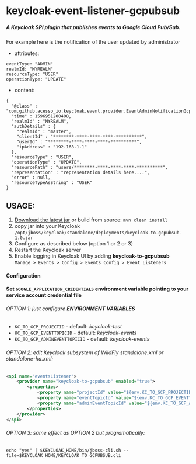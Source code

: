 # keycloak-event-listener-gcpubsub

##### A Keycloak SPI plugin that publishes events to Google Cloud Pub/Sub.

For example here is the notification of the user updated by administrator

* attributes:

```
eventType: "ADMIN"
realmId: "MYREALM"
resourceType: "USER"
operationType: "UPDATE"
```
* content: 

```
{
  "@class" : "com.github.acesso_io.keycloak.event.provider.EventAdminNotificationGcpsMsg",
  "time" : 1596951200408,
  "realmId" : "MYREALM",
  "authDetails" : {
    "realmId" : "master",
    "clientId" : "********-****-****-****-**********",
    "userId" : "********-****-****-****-**********",
    "ipAddress" : "192.168.1.1"
  },
  "resourceType" : "USER",
  "operationType" : "UPDATE",
  "resourcePath" : "users/********-****-****-****-**********",
  "representation" : "representation details here....",
  "error" : null,
  "resourceTypeAsString" : "USER"
}
```

## USAGE:
1. [Download the latest jar](https://github.com/acesso-io/keycloak-event-listener-gcpubsub/blob/target/keycloak-to-gcpubsub-1.0.jar?raw=true) or build from source: ``mvn clean install``
2. copy jar into your Keycloak `/opt/jboss/keycloak/standalone/deployments/keycloak-to-gcpubsub-1.0.jar`
3. Configure as described below (option 1 or 2 or 3)
4. Restart the Keycloak server
5. Enable logging in Keycloak UI by adding **keycloak-to-gcpubsub**  
 `Manage > Events > Config > Events Config > Event Listeners`

#### Configuration 

#### Set `GOOGLE_APPLICATION_CREDENTIALS` environment variable pointing to your service account credential file

###### OPTION 1: just configure **ENVIRONMENT VARIABLES**
  - `KC_TO_GCP_PROJECTID` - default: *keycloak-test*
  - `KC_TO_GCP_EVENTTOPICID` - default: *keycloak-events*
  - `KC_TO_GCP_ADMINEVENTTOPICID` - default: *keycloak-events*

###### OPTION 2: edit Keycloak subsystem of WildFly standalone.xml or standalone-ha.xml:

```xml
<spi name="eventsListener">
    <provider name="keycloak-to-gcpubsub" enabled="true">
        <properties>
            <property name="projectId" value="${env.KC_TO_GCP_PROJECTID:keycloak-test}"/>
            <property name="eventTopicId" value="${env.KC_TO_GCP_EVENTTOPICID:keycloak-events}"/>
            <property name="adminEventTopicId" value="${env.KC_TO_GCP_ADMINEVENTTOPICID:keycloak-events}"/>
        </properties>
    </provider>
</spi>
```
###### OPTION 3: same effect as OPTION 2 but programatically:
```
echo "yes" | $KEYCLOAK_HOME/bin/jboss-cli.sh --file=$KEYCLOAK_HOME/KEYCLOAK_TO_GCPUBSUB.cli
```


